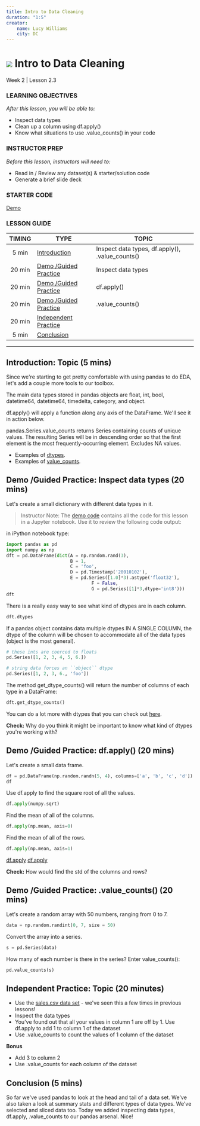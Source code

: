 ```yaml
---
title: Intro to Data Cleaning
duration: "1:5"
creator:
    name: Lucy Williams
    city: DC
---
```


# ![](https://ga-dash.s3.amazonaws.com/production/assets/logo-9f88ae6c9c3871690e33280fcf557f33.png) Intro to Data Cleaning
Week 2 | Lesson 2.3

### LEARNING OBJECTIVES
*After this lesson, you will be able to:*
- Inspect data types
- Clean up a column using df.apply()
- Know what situations to use .value_counts() in your code


### INSTRUCTOR PREP
*Before this lesson, instructors will need to:*
- Read in / Review any dataset(s) & starter/solution code
- Generate a brief slide deck

### STARTER CODE
[Demo](./code/w2-2.3-demo.ipynb)

### LESSON GUIDE
| TIMING  | TYPE  | TOPIC  |
|:-:|---|---|
| 5 min  | [Introduction](#introduction)  | Inspect data types, df.apply(), .value_counts()  |
| 20 min  | [Demo /Guided Practice](#demo)  | Inspect data types |
| 20 min  | [Demo /Guided Practice](#demo)  | df.apply() |
| 20 min  | [Demo /Guided Practice](#demo)  | .value_counts() |
| 20 min  | [Independent Practice](#ind-practice)  |   |
| 5 min  | [Conclusion](#conclusion)  |   |

---

<a name="introduction"></a>
## Introduction: Topic (5 mins)

Since we're starting to get pretty comfortable with using pandas to do EDA, let's add a
couple more tools to our toolbox.

The main data types stored in pandas objects are float, int, bool, datetime64, datetime64, timedelta,
category, and object.

df.apply() will apply a function along any axis of the DataFrame. We'll see it in action below.

pandas.Series.value_counts returns Series containing counts of unique values. The resulting
Series will be in descending order so that the first element is the most frequently-occurring
element. Excludes NA values.

- Examples of [dtypes](http://pandas.pydata.org/pandas-docs/stable/pandas.pdf).
- Examples of [value_counts](http://nullege.com/codes/search/pandas.Series.value_counts).



<a name="Inspect data types "></a>
## Demo /Guided Practice: Inspect data types  (20 mins)

Let's create a small dictionary with different data types in it.

> Instructor Note: The [demo code](./code/w2-2.3-demo.ipynb) contains all the code for this lesson in a Jupyter notebook. Use it to review the following code output:

in iPython notebook type:
```Python
import pandas as pd
import numpy as np
dft = pd.DataFrame(dict(A = np.random.rand(3),
                        B = 1,
                        C = 'foo',
                        D = pd.Timestamp('20010102'),
                        E = pd.Series([1.0]*3).astype('float32'),
                                F = False,
                                G = pd.Series([1]*3,dtype='int8')))
dft
```

There is a really easy way to see what kind of dtypes are in each column.

```Python
dft.dtypes
```

If a pandas object contains data multiple dtypes IN A SINGLE COLUMN, the dtype of the
column will be chosen to accommodate all of the data types (object is the most general).

```Python
# these ints are coerced to floats
pd.Series([1, 2, 3, 4, 5, 6.])
```
```Python
# string data forces an ``object`` dtype
pd.Series([1, 2, 3, 6., 'foo'])
```

The method get_dtype_counts() will return the number of columns of each type in a DataFrame:
```Python
dft.get_dtype_counts()
```

You can do a lot more with dtypes that you can check out [here](http://pandas.pydata.org/pandas-docs/stable/pandas.pdf).

**Check:** Why do you think it might be important to know what kind of dtypes you're working with?


<a name=" df.apply()"></a>
## Demo /Guided Practice:  df.apply() (20 mins)

Let's create a small data frame.

```Python
df = pd.DataFrame(np.random.randn(5, 4), columns=['a', 'b', 'c', 'd'])
df
```

Use df.apply to find the square root of all the values.

```Python
df.apply(numpy.sqrt)
```

Find the mean of all of the columns.

```Python
df.apply(np.mean, axis=0)
```

Find the mean of all of the rows.

```Python
df.apply(np.mean, axis=1)
```

[df.apply](https://gist.github.com/why-not/4582705)
[df.apply](http://chrisalbon.com/python/pandas_apply_operations_to_dataframes.html)

**Check:** How would find the std of the columns and rows?


<a name=".value_counts()"></a>
## Demo /Guided Practice: .value_counts() (20 mins)

Let's create a random array with 50 numbers, ranging from 0 to 7.

```Python
data = np.random.randint(0, 7, size = 50)
```

Convert the array into a series.

```Python
s = pd.Series(data)
```

How many of each number is there in the series? Enter value_counts():

```Python
pd.value_counts(s)
```


<a name="ind-practice"></a>
## Independent Practice: Topic (20 minutes)
- Use the [sales.csv data set](./assets/datasets/sales_info.csv) - we've seen this a few times in previous lessons!
- Inspect the data types
- You've found out that all your values in column 1 are off by 1. Use df.apply to add 1 to column 1 of the dataset
- Use .value_counts to count the values of 1 column of the dataset

**Bonus**
- Add 3 to column 2
- Use .value_counts for each column of the dataset


<a name="conclusion"></a>
## Conclusion (5 mins)
So far we've used pandas to look at the head and tail of a data set. We've also taken a look at summary stats and different
types of data types. We've selected and sliced data too. Today we added inspecting data types, df.apply, .value_counts to
our pandas arsenal. Nice!
